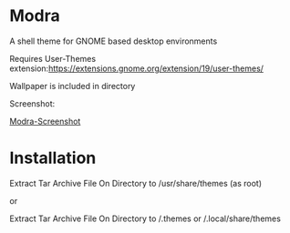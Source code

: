 # Modra  
A shell theme for GNOME based desktop environments

Requires User-Themes extension:https://extensions.gnome.org/extension/19/user-themes/

Wallpaper is included in directory

Screenshot:

[Modra-Screenshot](https://user-images.githubusercontent.com/88061514/209747893-d250f7aa-e8a7-437f-bd95-f00b0f264dca.png)

# Installation
 Extract Tar Archive File On Directory to /usr/share/themes (as root)
 
 or
 
 Extract Tar Archive File On Directory to /.themes or /.local/share/themes
